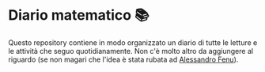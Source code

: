 # Diario matematico 📚

Questo repository contiene in modo organizzato un diario di tutte le letture e le attività che seguo quotidianamente. Non c'è molto altro da aggiungere al riguardo (se non magari che l'idea è stata rubata ad [Alessandro Fenu](http://alefenu.com)).
